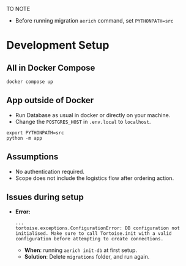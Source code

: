 TO NOTE
- Before running migration `aerich` command, set `PYTHONPATH=src`


# Development Setup

## All in Docker Compose
```shell
docker compose up
```

## App outside of Docker
- Run Database as usual in docker or directly on your machine.
- Change the `POSTGRES_HOST` in `.env.local` to `localhost`.

```shell
export PYTHONPATH=src 
python -m app
```

## Assumptions
- No authentication required.
- Scope does not include the logistics flow after ordering action.

## Issues during setup

- **Error:**
    ```shell
    ...
    tortoise.exceptions.ConfigurationError: DB configuration not initialised. Make sure to call Tortoise.init with a valid configuration before attempting to create connections.
    ```

  - **When**: running `aerich init-db` at first setup.
  - **Solution**: Delete `migrations` folder, and run again.